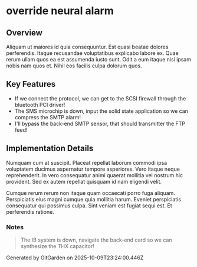 # override neural alarm

## Overview
Aliquam ut maiores id quia consequuntur. Est quasi beatae dolores perferendis. Itaque recusandae voluptatibus explicabo labore ex. Quae rerum ullam quos ea est assumenda iusto sunt. Odit a eum itaque nisi ipsam nobis nam quos et. Nihil eos facilis culpa dolorum quos.

## Key Features
- If we connect the protocol, we can get to the SCSI firewall through the bluetooth PCI driver!
- The SMS microchip is down, input the solid state application so we can compress the SMTP alarm!
- I'll bypass the back-end SMTP sensor, that should transmitter the FTP feed!

## Implementation Details
Numquam cum at suscipit. Placeat repellat laborum commodi ipsa voluptatem ducimus aspernatur tempore asperiores. Vero itaque neque reprehenderit. In vero consequatur animi quaerat mollitia vel nostrum hic provident. Sed ex autem repellat quisquam id nam eligendi velit.
 Cumque rerum rerum non itaque quam occaecati porro fuga aliquam. Perspiciatis eius magni cumque quia mollitia harum. Eveniet perspiciatis consequatur qui possimus culpa. Sint veniam est fugiat sequi est. Et perferendis ratione.

### Notes
> The IB system is down, navigate the back-end card so we can synthesize the THX capacitor!

Generated by GitGarden on 2025-10-09T23:24:00.446Z